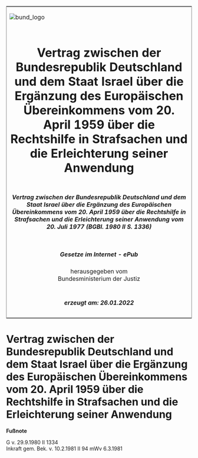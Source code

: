 <span id="DECKBLATT.html"></span>

<table border="0" frame="border" width="100%">

<tr valign="top">

<td align="left">

![bund\_logo](BfJ_2021_Web_de_de.gif)

</td>

<td align="right">

 

</td>

</tr>

<tr align="center" valign="middle">

<td colspan="2">

# Vertrag zwischen der Bundesrepublik Deutschland und dem Staat Israel über die Ergänzung des Europäischen Übereinkommens vom 20. April 1959 über die Rechtshilfe in Strafsachen und die Erleichterung seiner Anwendung

</td>

</tr>

<tr align="center" valign="middle">

<td colspan="2">

##### Vertrag zwischen der Bundesrepublik Deutschland und dem Staat Israel über die Ergänzung des Europäischen Übereinkommens vom 20. April 1959 über die Rechtshilfe in Strafsachen und die Erleichterung seiner Anwendung vom 20. Juli 1977 (BGBl. 1980 II S. 1336)

</td>

</tr>

<tr align="center" valign="middle">

<td colspan="2">

  
  

##### Gesetze im Internet - ePub  
  
herausgegeben vom  
Bundesministerium der Justiz

</td>

</tr>

<tr align="center" valign="bottom">

<td colspan="2">

  
  

##### erzeugt am: 26.01.2022

</td>

</tr>

</table>

<span id="BJNR213360980.html"></span>

# Vertrag zwischen der Bundesrepublik Deutschland und dem Staat Israel über die Ergänzung des Europäischen Übereinkommens vom 20. April 1959 über die Rechtshilfe in Strafsachen und die Erleichterung seiner Anwendung

<div>

  
**Fußnote**

<div class="jnhtml">

<div>

<div class="jurAbsatz">

G v. 29.9.1980 II 1334  
Inkraft gem. Bek. v. 10.2.1981 II 94 mWv 6.3.1981

</div>

</div>

</div>

</div>
